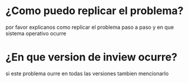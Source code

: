 # ¿Como puedo replicar el problema?
por favor explicanos como replicar el problema paso a paso y en que sistema operativo ocurre
# ¿En que version de inview ocurre?
si este problema ourre en todas las versiones tambien mencionarlo
